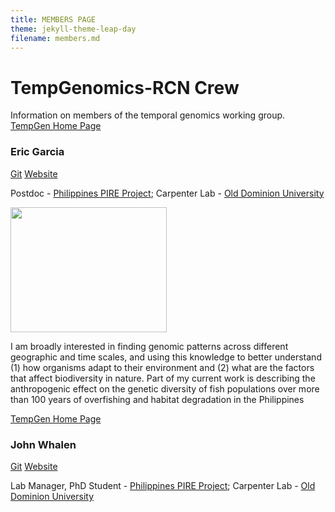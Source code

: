 ```yaml
---
title: MEMBERS PAGE
theme: jekyll-theme-leap-day
filename: members.md
---
```


# TempGenomics-RCN Crew 

Information on members of the temporal genomics working group. [TempGen Home Page](https://tempgenomics-rcn.github.io/website/)

### Eric Garcia
[Git](https://github.com/ericgarciaresearch) [Website](https://ericgarciaphd.wordpress.com/)

Postdoc - [Philippines PIRE Project](https://sites.wp.odu.edu/PIRE/); Carpenter Lab - [Old Dominion University](https://www.odu.edu/directory/people/k/kcarpent)



<img src="https://user-images.githubusercontent.com/40210956/109213373-7f48e380-777e-11eb-892e-0a5bceb58b8a.jpg" height="200" width="250"> 

I am broadly interested in finding genomic patterns across different geographic and time scales, and using this knowledge to better understand (1) how organisms adapt to their environment and (2) what are the factors that affect biodiversity in nature. Part of my current work is describing the anthropogenic effect on the genetic diversity of fish populations over more than 100 years of overfishing and habitat degradation in the Philippines


[TempGen Home Page](https://tempgenomics-rcn.github.io/website/)

### John Whalen
[Git](https://github.com/whalenjc) [Website](https://ericgarciaphd.wordpress.com/)

Lab Manager, PhD Student - [Philippines PIRE Project](https://sites.wp.odu.edu/PIRE/); Carpenter Lab - [Old Dominion University](https://www.odu.edu/directory/people/k/kcarpent)



